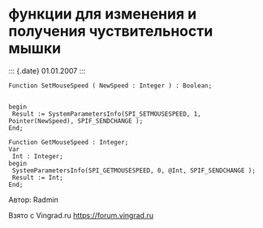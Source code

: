 функции для изменения и получения чуствительности мышки
=======================================================

::: {.date}
01.01.2007
:::

    Function SetMouseSpeed ( NewSpeed : Integer ) : Boolean;

     
    begin
     Result := SystemParametersInfo(SPI_SETMOUSESPEED, 1, Pointer(NewSpeed), SPIF_SENDCHANGE );
    End;
     
    Function GetMouseSpeed : Integer;
    Var
     Int : Integer;
    begin
     SystemParametersInfo(SPI_GETMOUSESPEED, 0, @Int, SPIF_SENDCHANGE );
     Result := Int;
    End;

Автор: Radmin

Взято с Vingrad.ru <https://forum.vingrad.ru>
